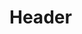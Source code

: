 <!-- TITLE: Homme Noir Africain -->
<!-- SUBTITLE: A quick summary of Homme Noir Africain -->

# Header